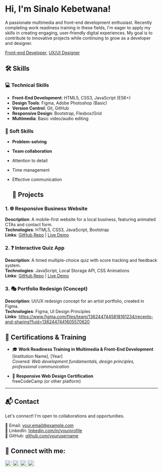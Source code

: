 <h1>Hi, I'm Sinalo Kebetwana! <br/></h1>
<p>A passionate multimedia and front-end development enthusiast. Recently completing work readiness training in these fields, 
  I'm eager to apply my skills in creating engaging, user-friendly digital experiences. My goal is to contribute to innovative projects while continuing to grow as a developer and designer.</p>
  <a href="https://github.com/SinaloLwazi">Front-end Developer</a>, <a href="https://www.linkedin.com/in/Sinalo Kebetwana/">UX/UI Designer</a>

<h2> 🛠️ Skills </h2>

 <h3>💻 Technical Skills </h3>

 - **Front-End Development**: HTML5, CSS3, JavaScript (ES6+)
- **Design Tools**: Figma, Adobe Photoshop (Basic)
- **Version Control**: Git, GitHub
- **Responsive Design**: Bootstrap, Flexbox/Grid
- **Multimedia**: Basic video/audio editing

<h3> 🌟 Soft Skills  </h3>

- **Problem-solving**
- **Team collaboration**
- Attention to detail
- Time management
- Effective communication

  <h2>🎨 Projects</h2>

### 1. 🌐 Responsive Business Website
**Description**: A mobile-first website for a local business, featuring animated CTAs and contact form.  
**Technologies**: HTML5, CSS3, JavaScript, Bootstrap  
**Links**: [GitHub Repo](#) | [Live Demo](#)

### 2. ❓ Interactive Quiz App 
**Description**: A timed multiple-choice quiz with score tracking and feedback system.  
**Technologies**: JavaScript, Local Storage API, CSS Animations  
**Links**: [GitHub Repo](#) | [Live Demo](#)

### 3. 🎭 Portfolio Redesign (Concept)
**Description**: UI/UX redesign concept for an artist portfolio, created in Figma.  
**Technologies**: Figma, UI Design Principles  
**Links**: https://www.figma.com/files/team/1362447445818161234/recents-and-sharing?fuid=1362447441605570620

## 📜 Certifications & Training  
- 🎓 **Work Readiness Training in Multimedia & Front-End Development** 
  [Institution Name], [Year]  
  *Covered: Web development fundamentals, design principles, professional communication*

- 📱 **Responsive Web Design Certification**  
  freeCodeCamp (or other platform)  

---

## 📬 Contact  

Let's connect! I'm open to collaborations and opportunities.  

📧 Email: [your.email@example.com](#)  
🔗 LinkedIn: [linkedin.com/in/yourprofile](#)  
🐙 GitHub: [github.com/yourusername](#)  



<h2> 🤳 Connect with me:</h2>

[<img align="left" alt="JoshMadakor | YouTube" width="22px" src="https://cdn.jsdelivr.net/npm/simple-icons@v3/icons/youtube.svg" />][youtube]
[<img align="left" alt="JoshMadakor | Twitter" width="22px" src="https://cdn.jsdelivr.net/npm/simple-icons@v3/icons/twitter.svg" />][twitter]
[<img align="left" alt="JoshMadakor | LinkedIn" width="22px" src="https://cdn.jsdelivr.net/npm/simple-icons@v3/icons/linkedin.svg" />][linkedin]
[<img align="left" alt="JoshMadakor | Instagram" width="22px" src="https://cdn.jsdelivr.net/npm/simple-icons@v3/icons/instagram.svg" />][instagram]

[twitter]: https://twitter.com/joshmadakor
[youtube]: https://www.youtube.com/c/joshmadakor
[instagram]: https://www.instagram.com/joshmadakor/
[linkedin]: https://linkedin.com/in/joshmadakor


